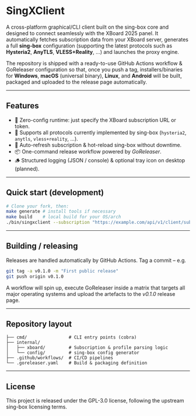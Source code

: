 # SingXClient

A cross-platform graphical/CLI client built on the sing-box core and designed to connect seamlessly with the XBoard 2025 panel.  It automatically fetches subscription data from your XBoard server, generates a full **sing-box** configuration (supporting the latest protocols such as **Hysteria2**, **AnyTLS**, **VLESS+Reality**, …) and launches the proxy engine.

The repository is shipped with a ready-to-use GitHub Actions workflow & GoReleaser configuration so that, once you push a tag, installers/binaries for **Windows**, **macOS** (universal binary), **Linux**, and **Android** will be built, packaged and uploaded to the release page automatically.

---

## Features

* 🚀 Zero-config runtime: just specify the XBoard subscription URL or token.
* 🔌 Supports all protocols currently implemented by sing-box (`hysteria2`, `anytls`, `vless+reality`, …).
* 🔄 Auto-refresh subscription & hot-reload sing-box without downtime.
* 📦 One-command release workflow powered by _GoReleaser_.
* 🪵 Structured logging (JSON / console) & optional tray icon on desktop (planned).

---

## Quick start (development)

```bash
# Clone your fork, then:
make generate # install tools if necessary
make build    # local build for your OS/arch
./bin/singxclient --subscription "https://example.com/api/v1/client/subscribe?token=..."
```

---

## Building / releasing

Releases are handled automatically by GitHub Actions.  Tag a commit – e.g.

```bash
git tag -a v0.1.0 -m "First public release"
git push origin v0.1.0
```

A workflow will spin up, execute GoReleaser inside a matrix that targets all major operating systems and upload the artefacts to the _v0.1.0_ release page.

---

## Repository layout

```
├── cmd/                # CLI entry points (cobra)
├── internal/
│   ├── xboard/         # Subscription & profile parsing logic
│   └── config/         # sing-box config generator
├── .github/workflows/  # CI/CD pipelines
└── .goreleaser.yaml    # Build & packaging definition
```

---

## License

This project is released under the GPL-3.0 license, following the upstream sing-box licensing terms.
